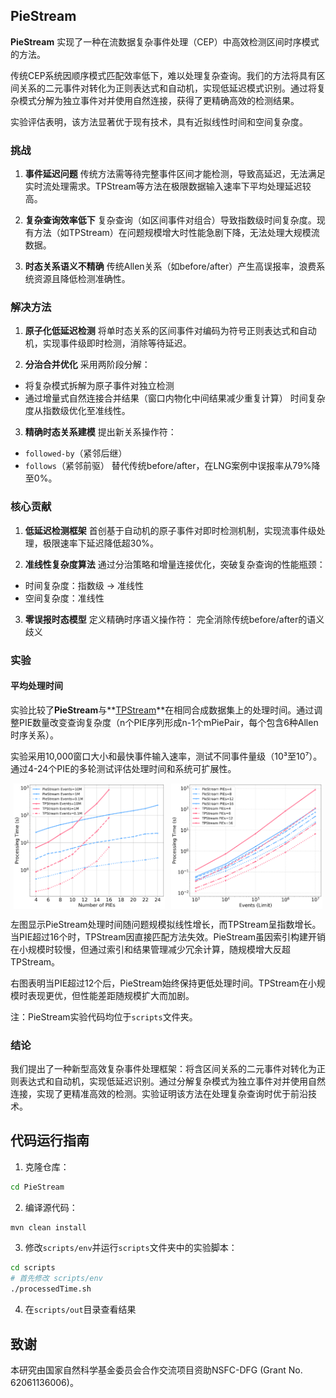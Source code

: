 ## PieStream

**PieStream** 实现了一种在流数据复杂事件处理（CEP）中高效检测区间时序模式的方法。

传统CEP系统因顺序模式匹配效率低下，难以处理复杂查询。我们的方法将具有区间关系的二元事件对转化为正则表达式和自动机，实现低延迟模式识别。通过将复杂模式分解为独立事件对并使用自然连接，获得了更精确高效的检测结果。

实验评估表明，该方法显著优于现有技术，具有近拟线性时间和空间复杂度。


### 挑战

1. **事件延迟问题**
   传统方法需等待完整事件区间才能检测，导致高延迟，无法满足实时流处理需求。TPStream等方法在极限数据输入速率下平均处理延迟较高。

2. **复杂查询效率低下**
   复杂查询（如区间事件对组合）导致指数级时间复杂度。现有方法（如TPStream）在问题规模增大时性能急剧下降，无法处理大规模流数据。

3. **时态关系语义不精确**
   传统Allen关系（如before/after）产生高误报率，浪费系统资源且降低检测准确性。


### 解决方法

1. **原子化低延迟检测**
   将单时态关系的区间事件对编码为符号正则表达式和自动机，实现事件级即时检测，消除等待延迟。 

2. **分治合并优化**
   采用两阶段分解：
- 将复杂模式拆解为原子事件对独立检测
- 通过增量式自然连接合并结果（窗口内物化中间结果减少重复计算）
  时间复杂度从指数级优化至准线性。

3. **精确时态关系建模**
   提出新关系操作符：
- `followed-by`（紧邻后继）
- `follows`（紧邻前驱）
  替代传统before/after，在LNG案例中误报率从79%降至0%。

### 核心贡献

1. **低延迟检测框架**
   首创基于自动机的原子事件对即时检测机制，实现流事件级处理，极限速率下延迟降低超30%。

2. **准线性复杂度算法**
   通过分治策略和增量连接优化，突破复杂查询的性能瓶颈：
- 时间复杂度：指数级 → 准线性
- 空间复杂度：准线性

3. **零误报时态模型**
   定义精确时序语义操作符： 完全消除传统before/after的语义歧义


### 实验

#### 平均处理时间
实验比较了**PieStream**与**[TPStream](http://uni-marburg.de/oaCPk)**在相同合成数据集上的处理时间。通过调整PIE数量改变查询复杂度（n个PIE序列形成n-1个mPiePair，每个包含6种Allen时序关系）。

实验采用10,000窗口大小和最快事件输入速率，测试不同事件量级（10³至10⁷）。通过4-24个PIE的多轮测试评估处理时间和系统可扩展性。

<div style="display: flex; justify-content: space-around;">
<img src="attachments/pies_time.png" alt="pies_time" style="width: 48%;"/>
<img src="attachments/events_time.png" alt="events_time" style="width: 48%;"/>
</div>

左图显示PieStream处理时间随问题规模拟线性增长，而TPStream呈指数增长。当PIE超过16个时，TPStream因直接匹配方法失效。PieStream虽因索引构建开销在小规模时较慢，但通过索引和结果管理减少冗余计算，随规模增大反超TPStream。

右图表明当PIE超过12个后，PieStream始终保持更低处理时间。TPStream在小规模时表现更优，但性能差距随规模扩大而加剧。

注：PieStream实验代码均位于`scripts`文件夹。

### 结论
我们提出了一种新型高效复杂事件处理框架：将含区间关系的二元事件对转化为正则表达式和自动机，实现低延迟识别。通过分解复杂模式为独立事件对并使用自然连接，实现了更精准高效的检测。实验证明该方法在处理复杂查询时优于前沿技术。

## 代码运行指南

1. 克隆仓库：
```bash 
cd PieStream
```

2. 编译源代码：
```bash
mvn clean install
```

3. 修改`scripts/env`并运行`scripts`文件夹中的实验脚本：
```bash
cd scripts
# 首先修改 scripts/env
./processedTime.sh
```

4. 在`scripts/out`目录查看结果

## 致谢
本研究由国家自然科学基金委员会合作交流项目资助NSFC-DFG (Grant No. 62061136006)。